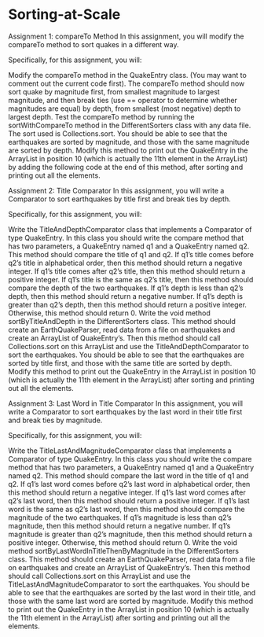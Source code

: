 # Sorting-at-Scale
Assignment 1: compareTo Method
In this assignment, you will modify the compareTo method to sort quakes in a different way.

Specifically, for this assignment, you will:

Modify the compareTo method in the QuakeEntry class. (You may want to comment out the current code first). The compareTo method should now sort quake by magnitude first, from smallest magnitude to largest magnitude, and then break ties (use == operator to determine whether magnitudes are equal) by depth, from smallest (most negative) depth to largest depth.
Test the compareTo method by running the sortWithCompareTo method in the DifferentSorters class with any data file. The sort used is Collections.sort. You should be able to see that the earthquakes are sorted by magnitude, and those with the same magnitude are sorted by depth. Modify this method to print out the QuakeEntry in the ArrayList in position 10 (which is actually the 11th element in the ArrayList) by adding the following code at the end of this method, after sorting and printing out all the elements.


Assignment 2: Title Comparator
In this assignment, you will write a Comparator to sort earthquakes by title first and break ties by depth.

Specifically, for this assignment, you will:

Write the TitleAndDepthComparator class that implements a Comparator of type QuakeEntry. In this class you should write the compare method that has two parameters, a QuakeEntry named q1 and a QuakeEntry named q2. This method should compare the title of q1 and q2. If q1’s title comes before q2’s title in alphabetical order, then this method should return a negative integer. If q1’s title comes after q2’s title, then this method should return a positive integer. If q1’s title is the same as q2’s title, then this method should compare the depth of the two earthquakes. If q1’s depth is less than q2’s depth, then this method should return a negative number. If q1’s depth is greater than q2’s depth, then this method should return a positive integer. Otherwise, this method should return 0.
Write the void method sortByTitleAndDepth in the DifferentSorters class. This method should create an EarthQuakeParser, read data from a file on earthquakes and create an ArrayList of QuakeEntry’s. Then this method should call Collections.sort on this ArrayList and use the TitleAndDepthComparator to sort the earthquakes. You should be able to see that the earthquakes are sorted by title first, and those with the same title are sorted by depth. Modify this method to print out the QuakeEntry in the ArrayList in position 10 (which is actually the 11th element in the ArrayList) after sorting and printing out all the elements.

Assignment 3: Last Word in Title Comparator
In this assignment, you will write a Comparator to sort earthquakes by the last word in their title first and break ties by magnitude.

Specifically, for this assignment, you will:

Write the TitleLastAndMagnitudeComparator class that implements a Comparator of type QuakeEntry. In this class you should write the compare method that has two parameters, a QuakeEntry named q1 and a QuakeEntry named q2. This method should compare the last word in the title of q1 and q2. If q1’s last word comes before q2’s last word in alphabetical order, then this method should return a negative integer. If q1’s last word comes after q2’s last word, then this method should return a positive integer. If q1’s last word is the same as q2’s last word, then this method should compare the magnitude of the two earthquakes. If q1’s magnitude is less than q2’s magnitude, then this method should return a negative number. If q1’s magnitude is greater than q2’s magnitude, then this method should return a positive integer. Otherwise, this method should return 0.
Write the void method sortByLastWordInTitleThenByMagnitude in the DifferentSorters class. This method should create an EarthQuakeParser, read data from a file on earthquakes and create an ArrayList of QuakeEntry’s. Then this method should call Collections.sort on this ArrayList and use the TitleLastAndMagnitudeComparator to sort the earthquakes. You should be able to see that the earthquakes are sorted by the last word in their title, and those with the same last word are sorted by magnitude. Modify this method to print out the QuakeEntry in the ArrayList in position 10 (which is actually the 11th element in the ArrayList) after sorting and printing out all the elements.
